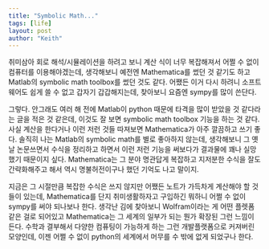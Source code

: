```yaml
---
title: "Symbolic Math..."
tags: [life]
layout: post
author: "Keith"
---
```


취미삼아 회로 해석/시뮬레이션을 하려고 보니 계산 식이 너무 복잡해져서 어쩔 수 없이 컴퓨터를 이용해야겠는데, 생각해보니 예전엔 Mathematica를 썼던 것 같기도 하고 Matlab의 symbolic math toolbox를 썼던 것도 같다. 어쨌든 이거 다시 하려니 소프트웨어도 쉽게 쓸 수 없고 갑자기 갑갑해지는데, 찾아보니 요즘엔 sympy를 많이 쓴단다.

그렇다. 안그래도 여러 해 전에 Matlab이 python 때문에 타격을 많이 받았을 것 같다라는 글을 적은 것 같은데, 이것도 잘 보면 symbolic math toolbox 기능을 하는 것 같다. 사실 계산을 한다거나 이런 저런 것들 따져보면 Mathematica가 아주 깔끔하고 쓰기 좋다. 솔직히 나는 Matlab의 symbolic math를 별로 좋아하지 않는데, 생각해보니 그 옛날 논문쓰면서 수식을 정리하고 하면서 이런 저런 기능을 써보다가 결과물에 꽤나 실망했기 때문이지 싶다. Mathematica는 그 분야 명관답게 복잡하고 지저분한 수식을 잘도 간략화해주고 해서 역시 명불허전이구나 했던 기억도 나고 말이지.

지금은 그 시절만큼 복잡한 수식은 쓰지 않지만 어쨌든 노트가 가득차게 계산해야 할 것들이 있는데, Mathematica를 단지 취미생활하자고 구입하긴 뭐하니 어쩔 수 없이 sympy를 써야 되나보나 한다. 생각난 김에 찾아보니 Wolfram이라는 게 어떤 플렛폼 같은 걸로 되어있고 Mathematica는 그 세계의 일부가 되는 뭔가 확장된 그런 느낌이 든다. 수학과 결부해서 다양한 컴퓨팅이 가능하게 하는 그런 개발플랫폼으로 커져버린 모양인데, 이젠 어쩔 수 없이 python의 세계에서 머무를 수 밖에 없게 되었구나 한다.

